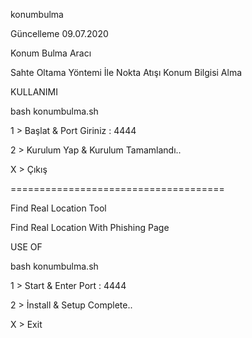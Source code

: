 konumbulma

Güncelleme 09.07.2020

Konum Bulma Aracı

Sahte Oltama Yöntemi İle Nokta Atışı Konum Bilgisi Alma

KULLANIMI

bash konumbulma.sh

1 > Başlat &  Port Giriniz : 4444

2 > Kurulum Yap & Kurulum Tamamlandı..

X > Çıkış


=====================================


Find Real Location Tool

Find Real Location With Phishing Page

USE OF

bash konumbulma.sh

1 > Start & Enter Port : 4444

2 > İnstall & Setup Complete..

X > Exit




